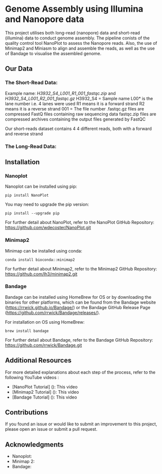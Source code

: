 # Genome Assembly using Illumina and Nanopore data

This project utilises both long-read (nanopore) data and short-read (illumina) data to conduct genome assembly. The pipeline conists of the quality control tool NanoPlot to assess the Nanopore reads. Also, the use of Minimap2 and Miniasm to align and assemble the reads, as well as the use of Bandage to visualise the assembled genome.

## Our Data
### The Short-Read Data:
Example name: *H3932_S4_L001_R1_001_fastqc.zip* and *H3932_S4_L001_R2_001_fastqc.gz*
H3932_S4 = Sample name
L00* is the lane number i.e. 4 lanes were used
R1 means it is a forward strand
R2 means it is a reverse strand
001 = The file number
.fastqc.gz files are compressed FastQ files containing raw sequencing data
fastqc.zip files are compressed archives containing the output files generated by FastQC

Our short-reads dataset contains 4 4 different reads, both with a forward and reverse strand 

### The Long-Read Data:



## Installation

### Nanoplot
Nanoplot can be installed using pip:

`pip install NanoPlot`

You may need to upgrade the pip version:

`pip install --upgrade pip`

For further detail about NanoPlot, refer to the NanoPlot GitHub Repository: https://github.com/wdecoster/NanoPlot.git

### Minimap2
Minimap can be installed using conda:

`conda install bioconda::minimap2`

For further detail about Minimap2, refer to the Minimap2 GitHub Repository: https://github.com/lh3/minimap2.git

### Bandage
Bandage can be installed using HomeBrew for OS or by downloading the binaries for other platforms, which can be found from the Bandage website (https://rrwick.github.io/Bandage/) or the Bandage GitHub Release Page (https://github.com/rrwick/Bandage/releases/). 

For installation on OS using HomeBrew:

`brew install bandage`

For further detail about Bandage, refer to the Bandage GitHub Repository: https://github.com/rrwick/Bandage.git


## Additional Resources
For more detailed explanations about each step of the process, refer to the following YouTube videos :

- [NanoPlot Tutorial] (): This video
- [Minimap2 Tutorial] (): This video
- [Bandage Tutorial]  (): This video


## Contributions
If you found an issue or would like to submit an improvement to this project, please open an issue or submit a pull request.


## Acknowledgments
- Nanoplot:
- Minimap 2:
- Bandage:
